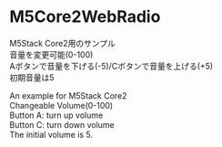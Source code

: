 # M5Core2WebRadio  
M5Stack Core2用のサンプル  
音量を変更可能(0-100)  
Aボタンで音量を下げる(-5)/Cボタンで音量を上げる(+5)  
初期音量は5  

An example for M5Stack Core2  
Changeable Volume(0-100)  
Button A: turn up volume  
Button C: turn down volume  
The initial volume is 5.  
